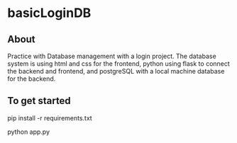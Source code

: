 # basicLoginDB

## About
 Practice with Database management with a login project. The database system is using html and css for the frontend, python using flask to connect the backend and frontend, and postgreSQL with a local machine database for the backend. 

## To get started
 pip install -r requirements.txt
 
 python app.py

 
